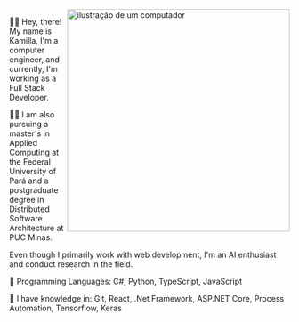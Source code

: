 <img src="https://raw.githubusercontent.com/MicaelliMedeiros/micaellimedeiros/master/image/computer-illustration.png" alt="ilustração de um computador" min-width="400px" max-width="400px" width="400px" align="right">

<p align="left"> 
  🙋‍♀️ Hey, there! My name is Kamilla, I'm a computer engineer, and currently, I'm working as a Full Stack Developer. 

  👩‍💻 I am also pursuing a master's in Applied Computing at the Federal University of Pará and a postgraduate degree in Distributed Software Architecture at PUC Minas. 

  Even though I primarily work with web development, I'm an AI enthusiast and conduct research in the field.
</p>

<p align="left">
  🦄 Programming Languages: C#, Python, TypeScript, JavaScript
</p>

<p align="left">
  💼 I have knowledge in: Git, React, .Net Framework, ASP.NET Core, Process Automation, Tensorflow, Keras
</p>


